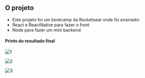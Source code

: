 ## O projeto

* Este projeto foi um bootcamp da Rocketseat onde foi ensinado:
* React e ReactNative para fazer o front
* Node para fazer um mini backend

#### Prints do resultado final

![1](https://user-images.githubusercontent.com/47106171/94367108-dd2fad00-00b2-11eb-94fd-4cf426ba42d5.PNG)

![2](https://user-images.githubusercontent.com/47106171/94367109-def97080-00b2-11eb-8eb7-8c81fcf3ce86.PNG)

![3](https://user-images.githubusercontent.com/47106171/94367802-487b7e00-00b7-11eb-8da9-7af176d17d3d.gif)